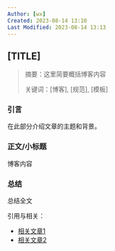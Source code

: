 ```yaml
---
Author: [wx]
Created: 2023-08-14 13:10
Last Modified: 2023-08-14 13:13
---
```


## [TITLE]

> 摘要：这里简要概括博客内容
>
> 关键词：[博客], [规范], [模板]

### 引言

在此部分介绍文章的主题和背景。

### 正文/小标题

博客内容



### 总结

总结全文

引用与相关：

- [相关文章1](链接)
- [相关文章2](链接)
